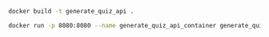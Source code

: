 


```bash
docker build -t generate_quiz_api . 
```

```bash
docker run -p 8080:8080 --name generate_quiz_api_container generate_quiz_api
```